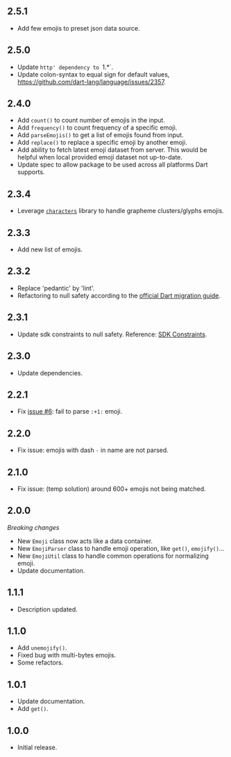 ## 2.5.1

- Add few emojis to preset json data source.

## 2.5.0

- Update `http' dependency to `1.*`.
- Update colon-syntax to equal sign for default values, https://github.com/dart-lang/language/issues/2357.

## 2.4.0

- Add `count()` to count number of emojis in the input.
- Add `frequency()` to count frequency of a specific emoji.
- Add `parseEmojis()` to get a list of emojis found from input.
- Add `replace()` to replace a specific emoji by another emoji.
- Add ability to fetch latest emoji dataset from server. This would be helpful when local provided emoji dataset not up-to-date.
- Update spec to allow package to be used across all platforms Dart supports.

## 2.3.4

- Leverage [`characters`](https://pub.dev/packages/characters) library to handle grapheme clusters/glyphs emojis.

## 2.3.3

- Add new list of emojis.

## 2.3.2

- Replace 'pedantic' by 'lint'.
- Refactoring to null safety according to the [official Dart migration guide](https://dart.dev/null-safety/migration-guide).

## 2.3.1

- Update sdk constraints to null safety. Reference: [SDK Constraints](https://dart.dev/null-safety#constraints).

## 2.3.0

- Update dependencies.

## 2.2.1

- Fix [issue #6](https://github.com/petehouston/flutter-emoji/issues/6): fail to parse `:+1:` emoji.

## 2.2.0

- Fix issue: emojis with dash `-` in name are not parsed. 

## 2.1.0

- Fix issue: (temp solution) around 600+ emojis not being matched.

## 2.0.0

*Breaking changes*
- New `Emoji` class now acts like a data container.
- New `EmojiParser` class to handle emoji operation, like `get()`, `emojify()`...
- New `EmojiUtil` class to handle common operations for normalizing emoji.
- Update documentation.

## 1.1.1

- Description updated.

## 1.1.0

- Add `unemojify()`.
- Fixed bug with multi-bytes emojis.
- Some refactors.

## 1.0.1

- Update documentation.
- Add `get()`.

## 1.0.0

* Initial release.
